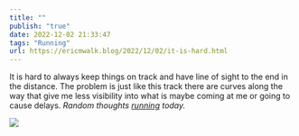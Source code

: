 ```yaml
---
title: ""
publish: "true"
date: 2022-12-02 21:33:47
tags: "Running"
url: https://ericmwalk.blog/2022/12/02/it-is-hard.html
---
```


It is hard to always keep things on track and have line of sight to the end in the distance. The problem is just like this track there are curves along the way that give me less visibility into what is maybe coming at me or going to cause delays. *Random thoughts [running](http://www.strava.com/activities/8199260775) today.*



![](https://ericmwalk.blog/uploads/2022/96d2cfa993.jpg)